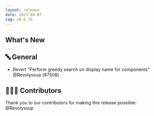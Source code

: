 ```yaml
---
layout: release
date: 2023-04-07
tag: v0.6.76
---
```


## What's New
## 🔤 General
- Revert "Perform greedy search on display name for components" @Revolyssup (#7508)

## 👨🏽‍💻 Contributors

Thank you to our contributors for making this release possible:
@Revolyssup
